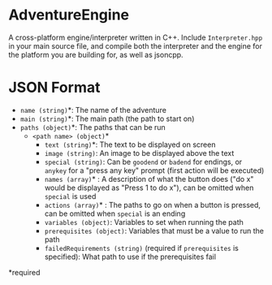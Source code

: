 # AdventureEngine
A cross-platform engine/interpreter written in C++. Include `Interpreter.hpp` in your main source file, and compile both the interpreter and the engine for the platform you are building for, as well as jsoncpp.

# JSON Format
* `name (string)`\*: The name of the adventure
* `main (string)`\*: The main path (the path to start on)
* `paths (object)`\*: The paths that can be run
    * `<path name> (object)`\*
      * `text (string)`\*: The text to be displayed on screen
      * `image (string)`: An image to be displayed above the text
      * `special (string)`: Can be `goodend` or `badend` for endings, or `anykey` for a "press any key" prompt (first action will be executed)
      * `names (array)`\* : A description of what the button does ("do x" would be displayed as "Press 1 to do x"), can be omitted when `special` is used
      * `actions (array)`\* : The paths to go on when a button is pressed, can be omitted when `special` is an ending
      * `variables (object)`: Variables to set when running the path
      * `prerequisites (object)`: Variables that must be a value to run the path
      * `failedRequirements (string)` (required if `prerequisites` is specified): What path to use if the prerequisites fail

\*required

